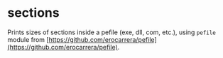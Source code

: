 # sections

Prints sizes of sections inside a pefile (exe, dll, com, etc.), using `pefile` module
from [https://github.com/erocarrera/pefile](https://github.com/erocarrera/pefile).
